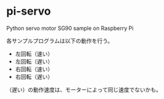 # pi-servo
Python servo motor SG90 sample on Raspberry Pi

各サンプルプログラムは以下の動作を行う。
* 左回転（速い）
* 左回転（遅い）
* 右回転（速い）
* 右回転（遅い）

（遅い）の動作速度は、モーターによって同じ速度でないかも。

